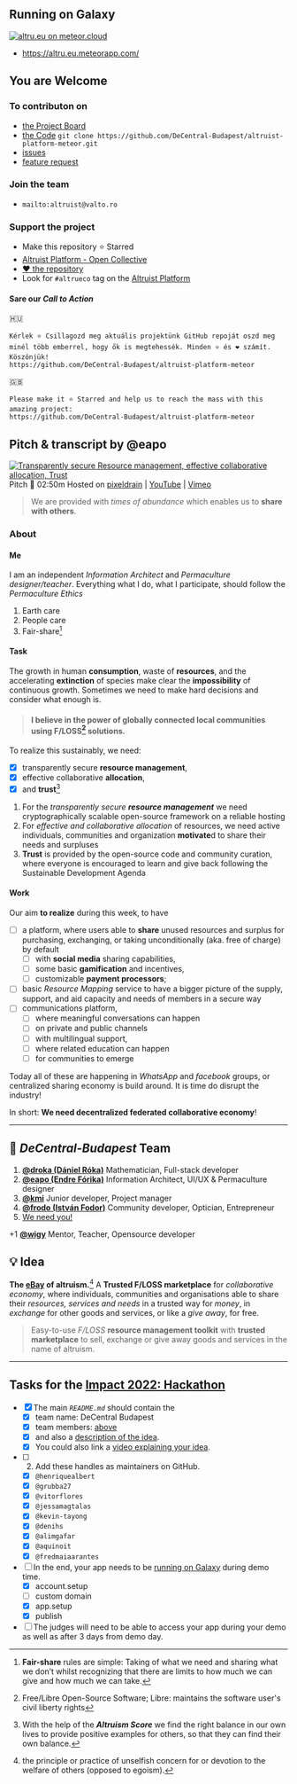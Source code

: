 ## Running on Galaxy 
[![altru.eu on meteor.cloud](https://assets.website-files.com/5dd3f8176674eb0829f184d5/5fff6890ad5e896f40209256_Meteor%20Logo.png "Scale your apps confidently with minimal DevOps")](https://altru.eu.meteorapp.com/)

- https://altru.eu.meteorapp.com/

## You are Welcome
### To contributon on
- [the Project Board](https://github.com/orgs/DeCentral-Budapest/projects/2)
- [the Code](https://github.com/DeCentral-Budapest/altruist-platform-meteor) `git clone https://github.com/DeCentral-Budapest/altruist-platform-meteor.git`
- [issues](https://github.com/DeCentral-Budapest/altruist-platform-meteor/issues)
- [feature request](https://github.com/DeCentral-Budapest/altruist-platform-meteor/labels/enhancement)
### Join the team
- `mailto:altruist@valto.ro`
### Support the project
- Make this repository :star: Starred
- [Altruist Platform - Open Collective](https://opencollective.com/decentral/projects/altrueco)
- [❤ the repository](https://github.com/DeCentral-Budapest/altruist-platform-meteor)
- Look for `#altrueco` tag on the [Altruist Platform](https://altru.eu.meteorapp.com/)

#### Sare our _Call to Action_ 
🇭🇺 
```
Kérlek ⭐️ Csillagozd meg aktuális projektünk GitHub repoját oszd meg minél több emberrel, hogy ők is megtehessék. Minden ⭐️ és ❤️ számít. Köszönjük!
https://github.com/DeCentral-Budapest/altruist-platform-meteor
```
🇬🇧 
```
Please make it ⭐️ Starred and help us to reach the mass with this amazing project:
https://github.com/DeCentral-Budapest/altruist-platform-meteor
```

## Pitch & transcript by @eapo

[![Transparently secure Resource management, effective collaborative allocation, Trust](https://user-images.githubusercontent.com/4000929/192081476-ca7f6c14-102d-4538-9b94-35e187c8585f.png)](https://pixeldrain.com/u/HWtH1eWg)
Pitch :movie_camera: 02:50m Hosted on [pixeldrain](https://pixeldrain.com/u/HWtH1eWg) | [YouTube](https://youtu.be/1RBJ3temzNs) | [Vimeo](https://vimeo.com/753237646) 

> We are provided with _times of abundance_ which enables us to **share with others**.

### About
#### Me
I am an independent *Information Architect* and *Permaculture designer/teacher*. Everything what I do, what I participate, should follow the *Permaculture Ethics*
1. Earth care
2. People care
3. Fair-share[^FairShare]

[^FairShare]: **Fair-share** rules are simple: Taking of what we need and sharing what we don’t whilst recognizing that there are limits to how much we can give and how much we can take.

#### Task
The growth in human **consumption**, waste of **resources**, and the accelerating **extinction** of species make clear the **impossibility** of continuous growth.
Sometimes we need to make hard decisions and consider what enough is.

> #### I believe in the power of **globally connected** **local communities** using F/LOSS[^FLOSS] solutions.

To realize this sustainably, we need:
- [x] transparently secure **resource management**,
- [x] effective collaborative **allocation**,
- [x] and **trust**[^AltruismScore]

[^AltruismScore]:With the help of the ***Altruism Score*** we find the right balance in our own lives to provide positive examples for others, so that they can find their own balance.

1. For the *transparently secure **resource management*** we need cryptographically scalable open-source framework on a reliable hosting
2. For *effective and collaborative allocation* of resources, we need active individuals, communities and organization **motivate**d to share their needs and surpluses
3. **Trust** is provided by the open-source code and community curation, where everyone is encouraged to learn and give back following the Sustainable Development Agenda

#### Work
Our aim **to realize** during this week, to have 
- [ ] a platform, where users able to **share** unused resources and surplus for purchasing, exchanging, or taking unconditionally (aka. free of charge) by default 
    - [ ] with **social media** sharing capabilities,
    - [ ] some basic **gamification** and incentives,
    - [ ] customizable **payment processors**;
- [ ] basic *Resource Mapping* service to have a bigger picture of the supply, support, and aid capacity and needs of members in a secure way
- [ ] communications platform,
    - [ ] where meaningful conversations can happen 
    - [ ] on private and public channels 
    - [ ] with multilingual support,
    - [ ] where related education can happen
    - [ ] for communities to emerge

Today all of these are happening in _WhatsApp_
and _facebook_ groups, or centralized sharing economy is build around. It is time do disrupt the industry!

In short: **We need decentralized federated collaborative economy**!

---

## :grapes: *DeCentral-Budapest* Team
1. <i class="fa fa-user"></i> [**@droka (Dániel Róka)**](https://github.com/droka)
Mathematician, Full-stack developer
2. <i class="fa fa-user"></i> [**@eapo (Endre Fórika)**](https://www.linkedin.com/in/forikaendre/)
Information Architect, UI/UX & Permaculture designer
3. <i class="fa fa-user"></i> [**@kmi**](https://github.com/kmildi)
Junior developer, Project manager
4. <i class="fa fa-user"></i> [**@frodo (István Fodor)**](https://www.linkedin.com/in/fodor-istv%C3%A1n-b96435163/)
Community developer, Optician, Entrepreneur
5. <i class="fa fa-user"></i> [We need you!](mailto:altruist@valto.ro)

+1 <i class="fa fa-user"></i> [**@wigy**](https://github.com/wigy-opensource-developer)
Mentor, Teacher, Opensource developer

## :bulb: Idea
**The [eBay](https://en.wikipedia.org/wiki/EBay) of altruism.**[^altruism] A **Trusted F/LOSS marketplace** for *collaborative economy*, where individuals, communities and organisations able to share their *resources, services and needs* in a trusted way for *money*, in *exchange* for other goods and services, or like a *give away*, for free.

> Easy-to-use *F/LOSS* **resource management toolkit** with **trusted marketplace** to sell, exchange or give away goods and services in the name of altruism.

[^altruism]: the principle or practice of unselfish concern for or devotion to the welfare of others (opposed to egoism).
[^Altruist]: a person unselfishly concerned for or devoted to the welfare of others (opposed to egoist).
[^FLOSS]: Free/Libre Open-Source Software; Libre: maintains the software user's civil liberty rights

---

## Tasks for the [Impact 2022: Hackathon](https://impact.meteor.com/hackathon)
- [x] The main *`README.md`* should contain the
    - [x] team name: DeCentral Budapest
    - [x] team members: [above](#grapes-decentral-budapest-team)
    - [x] and also a [description of the idea](#bulb-idea).
    - [x] You could also link a [video explaining your idea](https://pixeldrain.com/u/HWtH1eWg).
- [ ] 2. Add these handles as maintainers on GitHub.
    - [x] `@henriquealbert`
    - [x] `@grubba27`
    - [x] `@vitorflores`
    - [x] `@jessamagtalas`
    - [x] `@kevin-tayong`
    - [x] `@denihs`
    - [x] `@alimgafar`
    - [x] `@aquinoit`
    - [x] `@fredmaiaarantes`
- [ ] In the end, your app needs to be [running on Galaxy](https://altru.eu.meteorapp.com/) during demo time.
    - [x] account.setup
    - [ ] custom domain
    - [x] app.setup
    - [x] publish
- [ ] The judges will need to be able to access your app during your demo as well as after 3 days from demo day.
